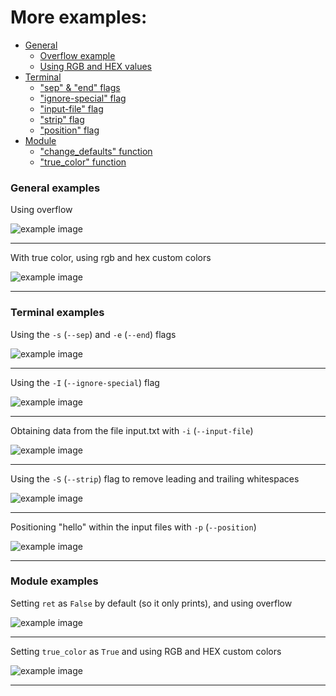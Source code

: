# More examples:

- [General](#general-examples)
  - [Overflow example](#overflow)
  - [Using RGB and HEX values](#true-color)
- [Terminal](#terminal-examples)
  - ["sep" & "end" flags](#sep-and-end-flags)
  - ["ignore-special" flag](#ignore-special-flag)
  - ["input-file" flag](#input-file-flag)
  - ["strip" flag](#strip-flag)
  - ["position" flag](#position-flag)
- [Module](#module-examples)
  - ["change_defaults" function](#change-defaults-function)
  - ["true_color" function](#true-color-function)

### General examples
<a name="overflow">Using overflow</a>

![example image](https://raw.githubusercontent.com/tubi-carrillo/colorparse/master/example/Example%201.png)

----

<a name="true-color">With true color, using rgb and hex custom colors</a>

![example image](https://raw.githubusercontent.com/tubi-carrillo/colorparse/master/example/Example%202.png)

----
### Terminal examples

<a name="sep-and-end-flags">Using the ``-s`` (``--sep``) and ``-e`` (``--end``) flags</a>

![example image](https://raw.githubusercontent.com/tubi-carrillo/colorparse/master/example/Example%203.png)

----

<a name="ignore-special-flag">Using the ``-I`` (``--ignore-special``) flag</a>

![example image](https://raw.githubusercontent.com/tubi-carrillo/colorparse/master/example/Example%204.png)

----

<a name="input-file-flag">Obtaining data from the file input.txt with ``-i`` (``--input-file``)</a>

![example image](https://raw.githubusercontent.com/tubi-carrillo/colorparse/master/example/Example%205.png)

----

<a name="strip-flag">Using the ``-S`` (``--strip``) flag to remove leading and trailing whitespaces</a>

![example image](https://raw.githubusercontent.com/tubi-carrillo/colorparse/master/example/Example%206.png)

----

<a name="position-flag">Positioning "hello" within the input files with ``-p`` (``--position``)</a>

![example image](https://raw.githubusercontent.com/tubi-carrillo/colorparse/master/example/Example%207.png)

----

### Module examples

<a name="change-defaults-function">Setting ``ret`` as ``False`` by default (so it only prints), and using overflow</a>

![example image](https://raw.githubusercontent.com/tubi-carrillo/colorparse/master/example/Example%208.png)

----

<a name="true-color-function">Setting ``true_color`` as ``True`` and using RGB and HEX custom colors</a>

![example image](https://raw.githubusercontent.com/tubi-carrillo/colorparse/master/example/Example%209.png)

----
